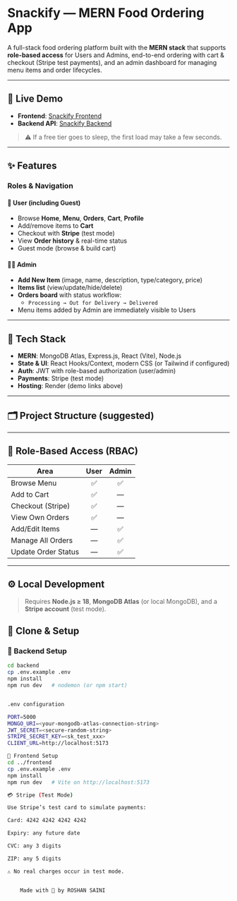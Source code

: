 # Snackify — MERN Food Ordering App  

A full-stack food ordering platform built with the **MERN stack** that supports **role-based access** for Users and Admins, end-to-end ordering with cart & checkout (Stripe test payments), and an admin dashboard for managing menu items and order lifecycles.

---

## 🚀 Live Demo  

- **Frontend**: [Snackify Frontend](https://food-order-application-kk8t.onrender.com)  
- **Backend API**: [Snackify Backend](https://food-order-application-backend.onrender.com)  

> ⚠️ If a free tier goes to sleep, the first load may take a few seconds.  

---

## ✨ Features  

### **Roles & Navigation**  

#### 👤 User (including Guest)  
- Browse **Home**, **Menu**, **Orders**, **Cart**, **Profile**  
- Add/remove items to **Cart**  
- Checkout with **Stripe** (test mode)  
- View **Order history** & real-time status  
- Guest mode (browse & build cart)  

#### 👨‍💼 Admin  
- **Add New Item** (image, name, description, type/category, price)  
- **Items list** (view/update/hide/delete)  
- **Orders board** with status workflow:  
  - `Processing → Out for Delivery → Delivered`  
- Menu items added by Admin are immediately visible to Users  

---

## 🧱 Tech Stack  

- **MERN**: MongoDB Atlas, Express.js, React (Vite), Node.js  
- **State & UI**: React Hooks/Context, modern CSS (or Tailwind if configured)  
- **Auth**: JWT with role-based authorization (user/admin)  
- **Payments**: Stripe (test mode)  
- **Hosting**: Render (demo links above)  

---

## 🗂️ Project Structure (suggested)  

---

## 🔐 Role-Based Access (RBAC)  

| Area               | User | Admin |
|--------------------|:----:|:-----:|
| Browse Menu        |  ✅  |  ✅   |
| Add to Cart        |  ✅  |  —    |
| Checkout (Stripe)  |  ✅  |  —    |
| View Own Orders    |  ✅  |  —    |
| Add/Edit Items     |  —   |  ✅   |
| Manage All Orders  |  —   |  ✅   |
| Update Order Status|  —   |  ✅   |

---

## ⚙️ Local Development  

> Requires **Node.js ≥ 18**, **MongoDB Atlas** (or local MongoDB), and a **Stripe account** (test mode).  

## 📂 Clone & Setup  

### 🔧 Backend Setup  
```bash
cd backend
cp .env.example .env
npm install
npm run dev   # nodemon (or npm start)


.env configuration

PORT=5000
MONGO_URI=<your-mongodb-atlas-connection-string>
JWT_SECRET=<secure-random-string>
STRIPE_SECRET_KEY=<sk_test_xxx>
CLIENT_URL=http://localhost:5173

🎨 Frontend Setup
cd ../frontend
cp .env.example .env
npm install
npm run dev   # Vite on http://localhost:5173

💳 Stripe (Test Mode)

Use Stripe’s test card to simulate payments:

Card: 4242 4242 4242 4242

Expiry: any future date

CVC: any 3 digits

ZIP: any 5 digits

⚠️ No real charges occur in test mode.


    Made with 💖 by ROSHAN SAINI
